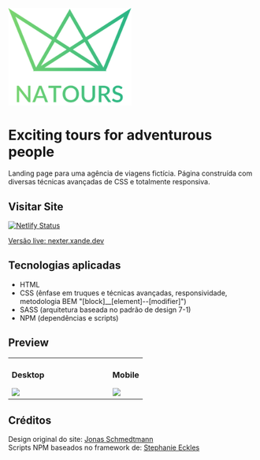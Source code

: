 <img src="https://github.com/alexandregiaccheri/natours/blob/main/src/assets/img/logo-green-2x.png" width=250>

# Exciting tours for adventurous people

Landing page para uma agência de viagens fictícia. Página construída com diversas técnicas avançadas de CSS e totalmente responsiva.

## Visitar Site

[![Netlify Status](https://api.netlify.com/api/v1/badges/1a97455a-d70a-4054-bc8f-95569f0ce42c/deploy-status)](https://app.netlify.com/sites/nexter-xande/deploys)

[Versão live: nexter.xande.dev](https://nexter.xande.dev/)

## Tecnologias aplicadas

- HTML
- CSS (ênfase em truques e técnicas avançadas, responsividade, metodologia BEM "[block]__[element]--[modifier]")
- SASS (arquitetura baseada no padrão de design 7-1)
- NPM (dependências e scripts)

## Preview

<table> 

<tr>

<td width=75%>

### Desktop
<img src="https://lh6.googleusercontent.com/KhblVUvWNoBz4dyAdDzypFbPI9jWzdJ-DjZpEZOfgNpiyUaZ5aVCjGrAnRJLK-iI7hE=w2400">

</td>

<td width=25%>

### Mobile
<img src="https://lh4.googleusercontent.com/cq51sK4IxMjHW5Cv3McoMA1rXAlFgokB-h1RGtwLh9gw2t-0SkwmoXHeRRwa4uFCEIc=w2400">

</td>

</tr>

</table>

## Créditos
Design original do site: [Jonas Schmedtmann](https://github.com/jonasschmedtmann) <br>
Scripts NPM baseados no framework de: [Stephanie Eckles](https://github.com/5t3ph)
